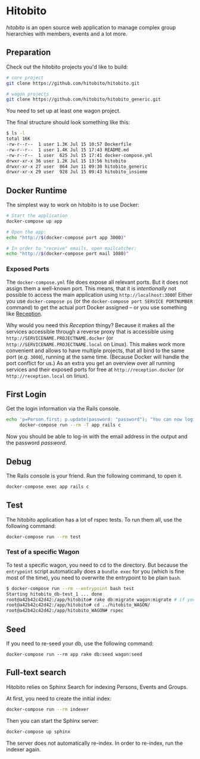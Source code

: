 # Hitobito

_hitobito_ is an open source web application to manage complex group hierarchies with members, events and a lot more.

## Preparation

Check out the hitobito projects you'd like to build:

```bash
# core project
git clone https://github.com/hitobito/hitobito.git

# wagon projects
git clone https://github.com/hitobito/hitobito_generic.git
```

You need to set up at least one wagon project.

The final structure should look something like this:

```bash
$ ls -l
total 16K
-rw-r--r--  1 user 1.3K Jul 15 10:57 Dockerfile
-rw-r--r--  1 user 1.4K Jul 15 17:43 README.md
-rw-r--r--  1 user  625 Jul 15 17:41 docker-compose.yml
drwxr-xr-x 36 user 1.2K Jul 15 13:56 hitobito
drwxr-xr-x 27 user  864 Jun 11 09:30 hitobito_generic
drwxr-xr-x 29 user  928 Jul 15 09:43 hitobito_insieme
```

## Docker Runtime

The simplest way to work on hitobito is to use Docker:

```bash
# Start the application
docker-compose up app

# Open the app:
echo "http://$(docker-compose port app 3000)"

# In order to "receive" emails, open mailcatcher:
echo "http://$(docker-compose port mail 1080)"
```

### Exposed Ports

The `docker-compose.yml` file does expose all relevant ports.
But it does not assign them a well-known port.
This means, that it is _intentionally_ not possible to access the main application using `http://localhost:3000`!
Either you use `docker-compose ps` (or the `docker-compose port SERVICE PORTNUMBER` command) to get the actual port Docker assigned – or you use something like [Reception](https://github.com/nxt-engineering/reception).

Why would you need this _Reception_ thingy? Because it makes all the services accessible through a reverse proxy that is accessible using `http://SERVICENAME.PROJECTNAME.docker` (or `http://SERVICENAME.PROJECTNAME.local` on Linux).
This makes work more convenient and allows to have multiple projects, that all bind to the same port (e.g. `3000`), running at the same time.
(Because Docker will handle the port conflict for us.)
As an extra you get an overview over all running services and their exposed ports for free at `http://reception.docker` (or `http://reception.local` on linux).

## First Login

Get the login information via the Rails console.

```bash
echo 'p=Person.first; p.update(password: "password"); "You can now login as #{p.email} with the password \"password\""' | \
     docker-compose run --rm -T app rails c
```

Now you should be able to log-in with the email address in the output and the password _password_.

## Debug

The Rails console is your friend.
Run the following command, to open it.

```bash
docker-compose exec app rails c
```

## Test

The hitobito application has a lot of rspec tests.
To run them all, use the following command:

```bash
docker-compose run --rm test
```

### Test of a specific Wagon

To test a specific wagon, you need to cd to the directory.
But because the `entrypoint` script automatically does a `bundle exec` for you (which is fine most of the time), you need to overwrite the entrypoint to be plain `bash`.

```bash
$ docker-compose run --rm --entrypoint bash test
Starting hitobito_db-test_1 ... done
root@a42b42c42d42:/app/hitobito# rake db:migrate wagon:migrate # if you changed the db schema
root@a42b42c42d42:/app/hitobito# cd ../hitobito_WAGON/
root@a42b42c42d42:/app/hitobito_WAGON# rspec
```

## Seed

If you need to re-seed your db, use the following command:

```
docker-compose run --rm app rake db:seed wagon:seed
```

## Full-text search

Hitobito relies on Sphinx Search for indexing Persons, Events and Groups.

At first, you need to create the initial index:

```bash
docker-compose run --rm indexer
```

Then you can start the Sphinx server:

```bash
docker-compose up sphinx
```

The server does not automatically re-index.
In order to re-index, run the indexer again.
